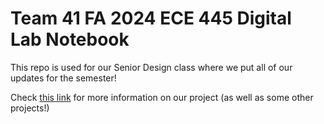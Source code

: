 # Team 41 FA 2024 ECE 445 Digital Lab Notebook

This repo is used for our Senior Design class where we put all of our updates for the semester!

Check [this link](https://courses.grainger.illinois.edu/ece445/projects.asp) for more information on our project (as well as some other projects!)
